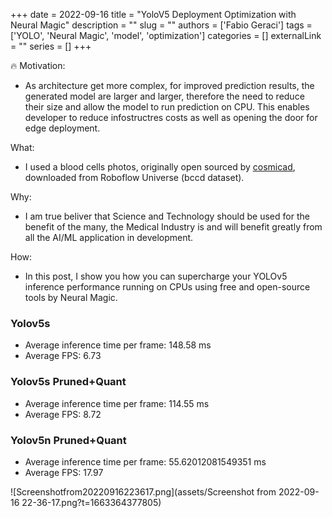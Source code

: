 +++
date = 2022-09-16
title = "YoloV5 Deployment Optimization with Neural Magic"
description = ""
slug = ""
authors = ['Fabio Geraci']
tags = ['YOLO', 'Neural Magic', 'model', 'optimization']
categories = []
externalLink = ""
series = []
+++

🔥 Motivation:

- As architecture get more complex, for improved prediction results, the generated model are larger and larger, therefore the need to reduce their size and allow the model to run prediction on CPU. This enables developer to reduce infostructres costs as well as opening the door for edge deployment.

What:

- I used a blood cells photos, originally open sourced by [cosmicad](https://github.com/cosmicad/dataset), downloaded from Roboflow Universe (bccd dataset).

Why:

- I am true beliver that Science and Technology should be used for the benefit of the many, the Medical Industry is and will benefit greatly from all the AI/ML application in development.

How:

- In this post, I show you how you can supercharge your YOLOv5 inference performance running on CPUs using free and open-source tools by Neural Magic.

### Yolov5s

- Average inference time per frame: 148.58 ms
- Average FPS: 6.73

### Yolov5s Pruned+Quant

- Average inference time per frame: 114.55 ms
- Average FPS: 8.72

### Yolov5n Pruned+Quant

- Average inference time per frame: 55.62012081549351 ms
- Average FPS: 17.97


![Screenshotfrom20220916223617.png](assets/Screenshot from 2022-09-16 22-36-17.png?t=1663364377805)
